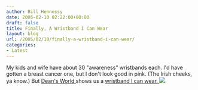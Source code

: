 ```yaml
---
author: Bill Hennessy
date: 2005-02-10 02:22:00+00:00
draft: false
title: Finally, A Wristband I Can Wear
layout: blog
url: /2005/02/10/finally-a-wristband-i-can-wear/
categories:
- Latest
---
```


My kids and wife have about 30 "awareness" wristbands each. I'd have gotten a breast cancer one, but I don't look good in pink. (The Irish cheeks, ya know.) But [Dean's World ](https://www.deanesmay.com/posts/1107979424.shtml)shows us a [wristband I can wear. ](https://www.defendingfreedom.net/buyWristband.html)![](https://blog.billhennessy.com/aggbug.aspx?PostID=1039)

